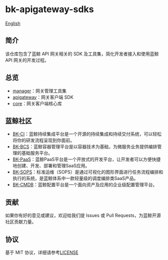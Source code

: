 # bk-apigateway-sdks
[English](README_EN.md)

## 简介
该仓库包含了蓝鲸 API 网关相关的 SDK 及工具集，简化开发者接入和使用蓝鲸 API 网关的开发过程。

## 总览
- [manager](manager)：网关管理工具集
- [apigateway](apigateway)：网关客户端 SDK
- [core](core)：网关客户端核心库


## 蓝鲸社区

- [BK-CI](https://github.com/Tencent/bk-ci)：蓝鲸持续集成平台是一个开源的持续集成和持续交付系统，可以轻松将你的研发流程呈现到你面前。
- [BK-BCS](https://github.com/Tencent/bk-bcs)：蓝鲸容器管理平台是以容器技术为基础，为微服务业务提供编排管理的基础服务平台。
- [BK-PaaS](https://github.com/Tencent/bk-PaaS)：蓝鲸PaaS平台是一个开放式的开发平台，让开发者可以方便快捷地创建、开发、部署和管理SaaS应用。
- [BK-SOPS](https://github.com/Tencent/bk-sops)：标准运维（SOPS）是通过可视化的图形界面进行任务流程编排和执行的系统，是蓝鲸体系中一款轻量级的调度编排类SaaS产品。
- [BK-CMDB](https://github.com/Tencent/bk-cmdb)：蓝鲸配置平台是一个面向资产及应用的企业级配置管理平台。

## 贡献

如果你有好的意见或建议，欢迎给我们提 Issues 或 Pull Requests，为蓝鲸开源社区贡献力量。

## 协议

基于 MIT 协议，详细请参考[LICENSE](LICENSE)
